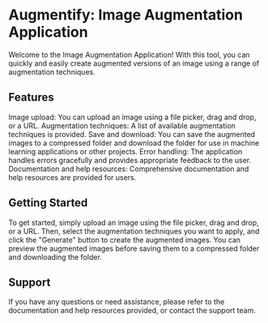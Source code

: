 # Augmentify: Image Augmentation Application
Welcome to the Image Augmentation Application! With this tool, you can quickly and easily create augmented versions of an image using a range of augmentation techniques.

## Features
Image upload: You can upload an image using a file picker, drag and drop, or a URL.
Augmentation techniques: A list of available augmentation techniques is provided.
Save and download: You can save the augmented images to a compressed folder and download the folder for use in machine learning applications or other projects.
Error handling: The application handles errors gracefully and provides appropriate feedback to the user.
Documentation and help resources: Comprehensive documentation and help resources are provided for users.

## Getting Started
To get started, simply upload an image using the file picker, drag and drop, or a URL. Then, select the augmentation techniques you want to apply, and click the "Generate" button to create the augmented images. You can preview the augmented images before saving them to a compressed folder and downloading the folder.


## Support
If you have any questions or need assistance, please refer to the documentation and help resources provided, or contact the support team.

